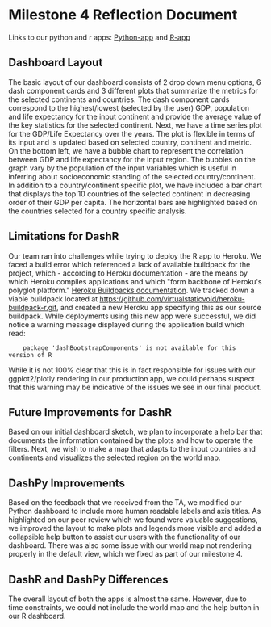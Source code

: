 # Milestone 4 Reflection Document

Links to our python and r apps: [Python-app](gapdash14.herokuapp.com/) and [R-app](gapdash14-r.herokuapp.com/)

## Dashboard Layout

The basic layout of our dashboard consists of 2 drop down menu options, 6 dash component cards and 3 different plots that summarize the metrics for the selected continents and countries. The dash component cards correspond to the highest/lowest (selected by the user) GDP, population and life expectancy for the input continent and provide the average value of the key statistics for the selected continent. Next, we have a time series plot for the GDP/Life Expectancy over the years. The plot is flexible in terms of its input and is updated based on selected country, continent and metric. On the bottom left, we have a bubble chart to represent the correlation between GDP and life expectancy for the input region. The bubbles on the graph vary by the population of the input variables which is useful in inferring about socioeconomic standing of the selected country/continent. In addition to a country/continent specific plot, we have included a bar chart that displays the top 10 countries of the selected continent in decreasing order of their GDP per capita. The horizontal bars are highlighted based on the countries selected for a country specific analysis.

## Limitations for DashR

Our team ran into challenges while trying to deploy the R app to Heroku. We faced a build error which referenced a lack of available buildpack for the project, which - according to Heroku documentation - are the means by which Heroku compiles applications and which "form backbone of Heroku's polyglot platform." [Heroku Buildpacks documentation](https://www.heroku.com/elements/buildpacks). We tracked down a viable buildpack located at <https://github.com/virtualstaticvoid/heroku-buildpack-r.git>, and created a new Heroku app specifying this as our source buildpack. While deployments using this new app were successful, we did notice a warning message displayed during the application build which read:

        package 'dashBootstrapComponents' is not available for this version of R

While it is not 100% clear that this is in fact responsible for issues with our ggplot2/plotly rendering in our production app, we could perhaps suspect that this warning may be indicative of the issues we see in our final product.

## Future Improvements for DashR

Based on our initial dashboard sketch, we plan to incorporate a help bar that documents the information contained by the plots and how to operate the filters. Next, we wish to make a map that adapts to the input countries and continents and visualizes the selected region on the world map.

## DashPy Improvements

Based on the feedback that we received from the TA, we modified our Python dashboard to include more human readable labels and axis titles. As highlighted on our peer review which we found were valuable suggestions, we improved the layout to make plots and legends more visible and added a collapsible help button to assist our users with the functionality of our dashboard. There was also some issue with our world map not rendering properly in the default view, which we fixed as part of our milestone 4.

## DashR and DashPy Differences

The overall layout of both the apps is almost the same. However, due to time constraints, we could not include the world map and the help button in our R dashboard.
